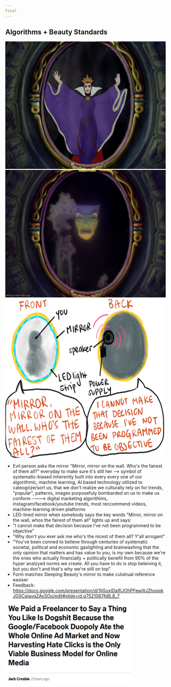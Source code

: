 ```yaml
---
Final
---
```


## Algorithms + Beauty Standards 

<img src= "/img/scary.png" width="550" height="400" />

<img src= "/img/mirror-sleeping.jpg" width="550" height="400" />

<img src= "/img/Objective Mirror.jpg" width="600" height="500" />
 
- Evil person asks the mirror "Mirror, mirror on the wall. Who's the fairest of them all?" everyday to make sure it's still her --> symbol of systematic-biased inherently built into every every one of our algorithmic, machine learning, AI based technology utilized to cateogrize/sort us, that we don't realize we culturally rely on for trends, "popular", patterns, images purposefuly bombarded on us to make us conform ----> digital marketing algorithims, instagram/facebook/youtube trends, most reccommend videos, machine-learning driven       platforms
- LED-lined mirror when somebody says the key words "Mirror, mirror on the wall, whos the fairest of them all" lights up and says:
 - "I cannot make that decision because I've not been programmed to be objective"
 - "Why don't you ever ask me who's the nicest of them all? Y'all arrogant"
 - "You've been conned to believe through centuries of systematic societal, political and economic gaslighting and brainwashing that the only opinion that matters and has value to you, is my own because we're the ones who actually financially + politically benefit from 90% of the hyper analzyed norms we create. All you have to do is stop beleiving it, but you don't and that's why we're still on top"
- Form matches Sleeping Beauty's mirror to make culutrual reference easiser
- Feedback: https://docs.google.com/presentation/d/1ljGuxIDaIfiJOhPFewiltJZhospkJG5CqiavqZAySOo/edit#slide=id.g7521087fd9_8_7
 
<img src= "/img/lmao.JPG" width="400" height="250" />
